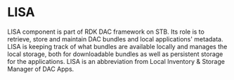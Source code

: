 # LISA
LISA component is part of RDK DAC framework on STB. Its role is to retrieve, store and maintain DAC bundles and local applications' metadata. LISA is keeping track of what bundles are available locally and manages the local storage, both for downloadable bundles as well as persistent storage for the applications. LISA is an abbreviation from Local Inventory &amp; Storage Manager of DAC Apps.
